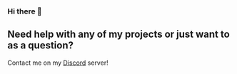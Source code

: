 ### Hi there 👋

## Need help with any of my projects or just want to as a question?

Contact me on my [Discord](https://discord.gg/cMjJhRb) server!
